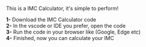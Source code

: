
This is a IMC Calculator, it's simple to perform!

<b>1-</b> Download the IMC Calculator code <br> 
<b>2-</b> In the vscode or IDE you prefer, open the code <br> 
<b>3-</b> Run the code in your browser like (Google, Edge etc) <br>
<b>4-</b> Finished, now you can calculate your IMC
